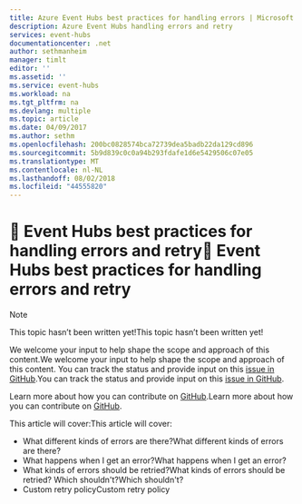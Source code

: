 ```yaml
---
title: Azure Event Hubs best practices for handling errors | Microsoft Docs
description: Azure Event Hubs handling errors and retry
services: event-hubs
documentationcenter: .net
author: sethmanheim
manager: timlt
editor: ''
ms.assetid: ''
ms.service: event-hubs
ms.workload: na
ms.tgt_pltfrm: na
ms.devlang: multiple
ms.topic: article
ms.date: 04/09/2017
ms.author: sethm
ms.openlocfilehash: 200bc0828574bca72739dea5badb22da129cd896
ms.sourcegitcommit: 5b9d839c0c0a94b293fdafe1d6e5429506c07e05
ms.translationtype: MT
ms.contentlocale: nl-NL
ms.lasthandoff: 08/02/2018
ms.locfileid: "44555820"
---
```

# <a name="-event-hubs-best-practices-for-handling-errors-and-retry"></a><span data-ttu-id="125cb-103">🔧 Event Hubs best practices for handling errors and retry</span><span class="sxs-lookup"><span data-stu-id="125cb-103">🔧 Event Hubs best practices for handling errors and retry</span></span>

> [!NOTE]
> 
> <span data-ttu-id="125cb-104">This topic hasn’t been written yet!</span><span class="sxs-lookup"><span data-stu-id="125cb-104">This topic hasn’t been written yet!</span></span> 
>
> <span data-ttu-id="125cb-105">We welcome your input to help shape the scope and approach of this content.</span><span class="sxs-lookup"><span data-stu-id="125cb-105">We welcome your input to help shape the scope and approach of this content.</span></span> <span data-ttu-id="125cb-106">You can track the status and provide input on this [issue in GitHub](https://github.com/Azure/azure-event-hubs/issues/305).</span><span class="sxs-lookup"><span data-stu-id="125cb-106">You can track the status and provide input on this [issue in GitHub](https://github.com/Azure/azure-event-hubs/issues/305).</span></span>
> 
> <span data-ttu-id="125cb-107">Learn more about how you can contribute on [GitHub](https://github.com/Microsoft/azure-docs/blob/master/contributor-guide/contributor-guide-index.md).</span><span class="sxs-lookup"><span data-stu-id="125cb-107">Learn more about how you can contribute on [GitHub](https://github.com/Microsoft/azure-docs/blob/master/contributor-guide/contributor-guide-index.md).</span></span>

<span data-ttu-id="125cb-108">This article will cover:</span><span class="sxs-lookup"><span data-stu-id="125cb-108">This article will cover:</span></span>

- <span data-ttu-id="125cb-109">What different kinds of errors are there?</span><span class="sxs-lookup"><span data-stu-id="125cb-109">What different kinds of errors are there?</span></span>
- <span data-ttu-id="125cb-110">What happens when I get an error?</span><span class="sxs-lookup"><span data-stu-id="125cb-110">What happens when I get an error?</span></span>
- <span data-ttu-id="125cb-111">What kinds of errors should be retried?</span><span class="sxs-lookup"><span data-stu-id="125cb-111">What kinds of errors should be retried?</span></span> <span data-ttu-id="125cb-112">Which shouldn't?</span><span class="sxs-lookup"><span data-stu-id="125cb-112">Which shouldn't?</span></span>
- <span data-ttu-id="125cb-113">Custom retry policy</span><span class="sxs-lookup"><span data-stu-id="125cb-113">Custom retry policy</span></span>
